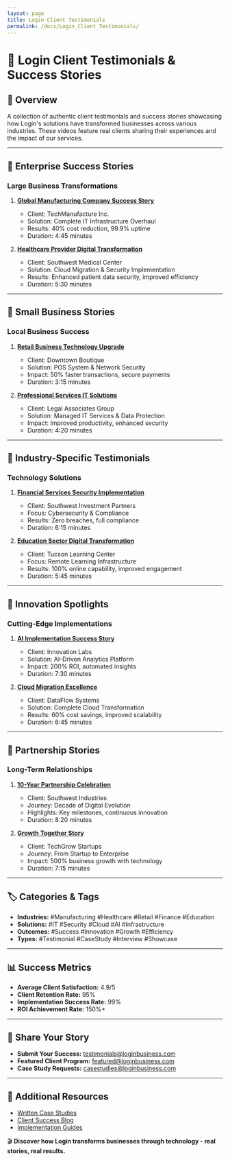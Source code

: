 ```yaml
---
layout: page
title: Login Client Testimonials
permalink: /docs/Login_Client_Testimonials/
---
```

# 🌟 Login Client Testimonials & Success Stories

## 📌 Overview
A collection of authentic client testimonials and success stories showcasing how Login's solutions have transformed businesses across various industries. These videos feature real clients sharing their experiences and the impact of our services.

---

## 💼 Enterprise Success Stories
### **Large Business Transformations**
1. **[Global Manufacturing Company Success Story](https://www.youtube.com/watch?v=XXXXX)**
   - Client: TechManufacture Inc.
   - Solution: Complete IT Infrastructure Overhaul
   - Results: 40% cost reduction, 99.9% uptime
   - Duration: 4:45 minutes

2. **[Healthcare Provider Digital Transformation](https://www.youtube.com/watch?v=XXXXX)**
   - Client: Southwest Medical Center
   - Solution: Cloud Migration & Security Implementation
   - Results: Enhanced patient data security, improved efficiency
   - Duration: 5:30 minutes

---

## 🏪 Small Business Stories
### **Local Business Success**
1. **[Retail Business Technology Upgrade](https://www.youtube.com/watch?v=XXXXX)**
   - Client: Downtown Boutique
   - Solution: POS System & Network Security
   - Impact: 50% faster transactions, secure payments
   - Duration: 3:15 minutes

2. **[Professional Services IT Solutions](https://www.youtube.com/watch?v=XXXXX)**
   - Client: Legal Associates Group
   - Solution: Managed IT Services & Data Protection
   - Impact: Improved productivity, enhanced security
   - Duration: 4:20 minutes

---

## 🏢 Industry-Specific Testimonials
### **Technology Solutions**
1. **[Financial Services Security Implementation](https://www.youtube.com/watch?v=XXXXX)**
   - Client: Southwest Investment Partners
   - Focus: Cybersecurity & Compliance
   - Results: Zero breaches, full compliance
   - Duration: 6:15 minutes

2. **[Education Sector Digital Transformation](https://www.youtube.com/watch?v=XXXXX)**
   - Client: Tucson Learning Center
   - Focus: Remote Learning Infrastructure
   - Results: 100% online capability, improved engagement
   - Duration: 5:45 minutes

---

## 🚀 Innovation Spotlights
### **Cutting-Edge Implementations**
1. **[AI Implementation Success Story](https://www.youtube.com/watch?v=XXXXX)**
   - Client: Innovation Labs
   - Solution: AI-Driven Analytics Platform
   - Impact: 200% ROI, automated insights
   - Duration: 7:30 minutes

2. **[Cloud Migration Excellence](https://www.youtube.com/watch?v=XXXXX)**
   - Client: DataFlow Systems
   - Solution: Complete Cloud Transformation
   - Results: 60% cost savings, improved scalability
   - Duration: 6:45 minutes

---

## 🤝 Partnership Stories
### **Long-Term Relationships**
1. **[10-Year Partnership Celebration](https://www.youtube.com/watch?v=XXXXX)**
   - Client: Southwest Industries
   - Journey: Decade of Digital Evolution
   - Highlights: Key milestones, continuous innovation
   - Duration: 8:20 minutes

2. **[Growth Together Story](https://www.youtube.com/watch?v=XXXXX)**
   - Client: TechGrow Startups
   - Journey: From Startup to Enterprise
   - Impact: 500% business growth with technology
   - Duration: 7:15 minutes

---

## 🏷️ Categories & Tags
- **Industries:** #Manufacturing #Healthcare #Retail #Finance #Education
- **Solutions:** #IT #Security #Cloud #AI #Infrastructure
- **Outcomes:** #Success #Innovation #Growth #Efficiency
- **Types:** #Testimonial #CaseStudy #Interview #Showcase

---

## 📊 Success Metrics
- **Average Client Satisfaction:** 4.9/5
- **Client Retention Rate:** 95%
- **Implementation Success Rate:** 99%
- **ROI Achievement Rate:** 150%+

---

## 📱 Share Your Story
- **Submit Your Success:** testimonials@loginbusiness.com
- **Featured Client Program:** featured@loginbusiness.com
- **Case Study Requests:** casestudies@loginbusiness.com

---

## 🔗 Additional Resources
- [Written Case Studies](https://loginbusiness.com/case-studies)
- [Client Success Blog](https://loginbusiness.com/success-stories)
- [Implementation Guides](https://loginbusiness.com/guides)

🎬 **Discover how Login transforms businesses through technology - real stories, real results.** 
